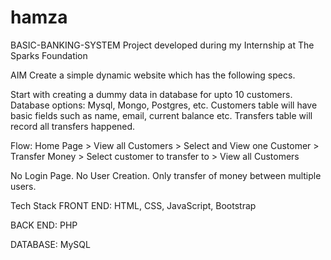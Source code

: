 # hamza
BASIC-BANKING-SYSTEM
Project developed during my Internship at The Sparks Foundation

AIM
Create a simple dynamic website which has the following specs.

Start with creating a dummy data in database for upto 10 customers. Database options: Mysql, Mongo, Postgres, etc. Customers table will have basic fields such as name, email, current balance etc. Transfers table will record all transfers happened.

Flow: Home Page > View all Customers > Select and View one Customer > Transfer Money > Select customer to transfer to > View all Customers

No Login Page. No User Creation. Only transfer of money between multiple users.

Tech Stack
FRONT END: HTML, CSS, JavaScript, Bootstrap

BACK END: PHP

DATABASE: MySQL
